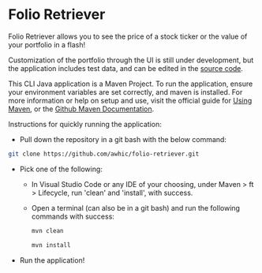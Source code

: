 # Folio Retriever
Folio Retriever allows you to see the price of a stock ticker or the value of your portfolio in a flash!

Customization of the portfolio through the UI is still under development, but the application includes test data, and can be edited in the [source code](https://github.com/awhic/folio-retriever/blob/main/src/main/java/folio/retriever/FolioRetriever.java).

This CLI Java application is a Maven Project. To run the application, ensure your environment variables are set correctly, and maven is installed. For more information or help on setup and use, visit the official guide for [Using Maven](https://maven.apache.org/), or the [Github Maven Documentation](https://github.com/apache/maven/blob/master/README.md).

Instructions for quickly running the application:
- Pull down the repository in a git bash with the below command:

 ```bash
 git clone https://github.com/awhic/folio-retriever.git
 ```
- Pick one of the following:
  - In Visual Studio Code or any IDE of your choosing, under Maven > ft > Lifecycle, run 'clean' and 'install', with success.
  - Open a terminal (can also be in a git bash) and run the following commands with success:
  
      ```bash
      mvn clean
      ```
      ```bash
      mvn install
      ```
- Run the application!
